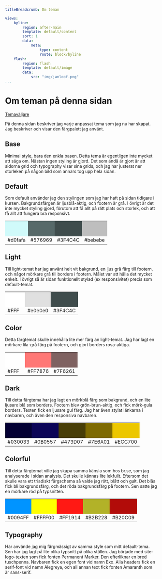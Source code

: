 ```yaml
---
titleBreadcrumb: Om teman

views:
    byline:
        region: after-main
        template: default/content
        sort: 1
        data:
            meta:
                type: content
                route: block/byline
    flash:
        region: flash
        template: default/image
        data:
            src: "img/janloof.png"
...
```




Om teman på denna sidan
==============================================

[Temaväljare](theme-selector)

På denna sidan beskriver jag varje anpassat tema som jag nu har skapat. Jag beskriver och visar den färgpalett jag använt.

Base
----
Minimal style, bara den enkla basen.
Detta tema är egentligen inte mycket att säga om. Nästan ingen styling är gjord. Det som ändå är gjort är att sidorna grid och typography visar sina grids, och jag har justerat ner storleken på någon bild som annars tog upp hela sidan.

Default
-------
Som default använder jag den stylingen som jag har haft på sidan tidigare i kursen. Bakgrundsfärgen är ljusblå-aktig, och footern är grå. I övrigt är det inte mycket styling gjord, förutom att få allt på rätt plats och storlek, och att få allt att fungera bra responsivt.

<table>
    <tr>
        <td style="height: 50px; width: 50px; background-color: #d0fafa"> </td>
        <td style="height: 50px; width: 50px; background-color: #576969"> </td>
        <td style="height: 50px; width: 50px; background-color: #3F4C4C"> </td>
        <td style="height: 50px; width: 50px; background-color: #bebebe"> </td>
    </tr>
    <tr>
        <td>#d0fafa</td>
        <td>#576969</td>
        <td>#3F4C4C</td>
        <td>#bebebe</td>
    </tr>
</table>

Light
-----
Till light-temat har jag använt helt vit bakgrund, en ljus grå färg till footern, och något mörkare grå till borders i footern. Målet var att hålla det mycket enkelt. I övrigt så är sidan funktionellt stylad (ex responsivitet) precis som default-temat.

<table>
    <tr>
        <td style="height: 50px; width: 50px; background-color: #FFF"> </td>
        <td style="height: 50px; width: 50px; background-color: #e0e0e0"> </td>
        <td style="height: 50px; width: 50px; background-color: #3F4C4C"> </td>
    </tr>
    <tr>
        <td>#FFF</td>
        <td>#e0e0e0</td>
        <td>#3F4C4C</td>
    </tr>
</table>

Color
-----
Detta färgtemat skulle innehålla lite mer färg än light-temat. Jag har lagt en mörkare lila-grå färg på footern, och gjort borders rosa-aktiga.

<table>
    <tr>
        <td style="height: 50px; width: 50px; background-color: #FFF"> </td>
        <td style="height: 50px; width: 50px; background-color: #FF7876"> </td>
        <td style="height: 50px; width: 50px; background-color: #7F6261"> </td>
    </tr>
    <tr>
        <td>#FFF</td>
        <td>#FF7876</td>
        <td>#7F6261</td>
    </tr>
</table>

Dark
----
Till detta färgtema har jag lagt en mörkblå färg som bakgrund, och en lite ljusare blå som borders. Footern blev grön-brun-aktig, och fick mörk-gula borders. Texten fick en ljusare gul färg. Jag har även stylat länkarna i navbaren, och även den responsiva navbaren.

<table>
    <tr>
        <td style="height: 50px; width: 50px; background-color: #030033"> </td>
        <td style="height: 50px; width: 50px; background-color: #0B0557"> </td>
        <td style="height: 50px; width: 50px; background-color: #473D07"> </td>
        <td style="height: 50px; width: 50px; background-color: #7E6A01"> </td>
        <td style="height: 50px; width: 50px; background-color: #ECC700"> </td>
    </tr>
    <tr>
        <td>#030033</td>
        <td>#0B0557</td>
        <td>#473D07</td>
        <td>#7E6A01</td>
        <td>#ECC700</td>
    </tr>
</table>

Colorful
--------
Till detta färgtemat ville jag skapa samma känsla som hos br.se, som jag analyserade i sidan analysis. Det skulle kännas lite lekfullt. Eftersom det skulle vara ett triadiskt färgschema så valde jag rött, blått och gult. Det blåa fick bli bakgrundsfärg, och det röda bakgrundsfärg på footern. Sen satte jag en mörkare röd på typsnitten.

<table>
    <tr>
        <td style="height: 50px; width: 50px; background-color: #0094FF"> </td>
        <td style="height: 50px; width: 50px; background-color: #FFFF00"> </td>
        <td style="height: 50px; width: 50px; background-color: #FF1914"> </td>
        <td style="height: 50px; width: 50px; background-color: #B2B228"> </td>
        <td style="height: 50px; width: 50px; background-color: #B20C09"> </td>
    </tr>
    <tr>
        <td>#0094FF</td>
        <td>#FFFF00</td>
        <td>#FF1914</td>
        <td>#B2B228</td>
        <td>#B20C09</td>
    </tr>
</table>


Typography
----------
Här använde jag mig färgmässigt av samma style som mitt default-tema. Sen har jag lagt på lite olika typsnitt på olika ställen. Jag började med site-logo-texten som fick fonten Permanent Marker. Den efterliknar en bred tuschpenna. Navbaren fick en egen font vid namn Exo. Alla headers fick en serif-font vid namn Alegreya, och all annan text fick fonten Amaranth som är sans-serif.
